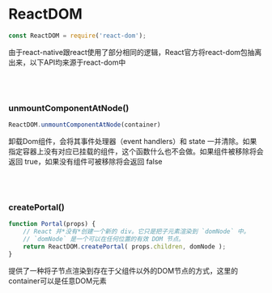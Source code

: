 # ReactDOM

```javascript
const ReactDOM = require('react-dom');
```

由于react-native跟react使用了部分相同的逻辑，React官方将react-dom包抽离出来，以下API均来源于react-dom中

<br></br>





### unmountComponentAtNode()

```javascript
ReactDOM.unmountComponentAtNode(container)
```

卸载Dom组件，会将其事件处理器（event handlers）和 state 一并清除。如果指定容器上没有对应已挂载的组件，这个函数什么也不会做。如果组件被移除将会返回 true，如果没有组件可被移除将会返回 false

<br></br>





### createPortal()

```javascript
function Portal(props) {
    // React 并*没有*创建一个新的 div。它只是把子元素渲染到 `domNode` 中。
    // `domNode` 是一个可以在任何位置的有效 DOM 节点。
    return ReactDOM.createPortal( props.children, domNode );
}
```

提供了一种将子节点渲染到存在于父组件以外的DOM节点的方式，这里的container可以是任意DOM元素

<br></br>
